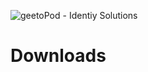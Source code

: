 ![geetoPod - Identiy Solutions](https://github.com/geetopod/geetopod/raw/master/resources/images/geetopod-banner-96.png)

# Downloads
